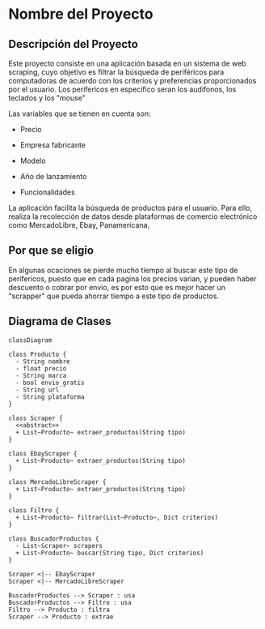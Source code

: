# Nombre del Proyecto

## Descripción del Proyecto

Este proyecto consiste en una aplicación basada en un sistema de web scraping, cuyo objetivo es filtrar la búsqueda de periféricos para computadoras de acuerdo con los criterios y preferencias proporcionados por el usuario. Los perifericos en especifico seran los audifonos, los teclados y los "mouse"

Las variables que se tienen en cuenta son:

- Precio

- Empresa fabricante

- Modelo

- Año de lanzamiento

- Funcionalidades


La aplicación facilita la búsqueda de productos para el usuario. Para ello, realiza la recolección de datos desde plataformas de comercio electrónico como MercadoLibre, Ebay, Panamericana, 
## Por que se eligio

En algunas ocaciones se pierde mucho tiempo al buscar este tipo de perifericos, puesto que en cada pagina los precios varian, y pueden haber descuento o cobrar por envio, es por esto que es mejor hacer un "scrapper" que pueda ahorrar tiempo a este tipo de productos. 



## Diagrama de Clases

```mermaid
classDiagram

class Producto {
  - String nombre
  - float precio
  - String marca
  - bool envio_gratis
  - String url
  - String plataforma
}

class Scraper {
  <<abstract>>
  + List~Producto~ extraer_productos(String tipo)
}

class EbayScraper {
  + List~Producto~ extraer_productos(String tipo)
}

class MercadoLibreScraper {
  + List~Producto~ extraer_productos(String tipo)
}

class Filtro {
  + List~Producto~ filtrar(List~Producto~, Dict criterios)
}

class BuscadorProductos {
  - List~Scraper~ scrapers
  + List~Producto~ buscar(String tipo, Dict criterios)
}

Scraper <|-- EbayScraper
Scraper <|-- MercadoLibreScraper

BuscadorProductos --> Scraper : usa
BuscadorProductos --> Filtro : usa
Filtro --> Producto : filtra
Scraper --> Producto : extrae
```
